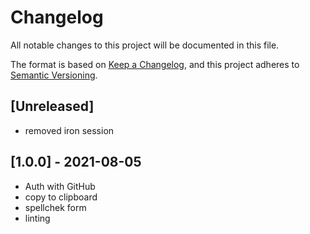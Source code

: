# Changelog

All notable changes to this project will be documented in this file.

The format is based on [Keep a Changelog](https://keepachangelog.com/en/1.0.0/),
and this project adheres to [Semantic Versioning](https://semver.org/spec/v2.0.0.html).

## [Unreleased]

- removed iron session

## [1.0.0] - 2021-08-05

- Auth with GitHub
- copy to clipboard
- spellchek form
- linting
